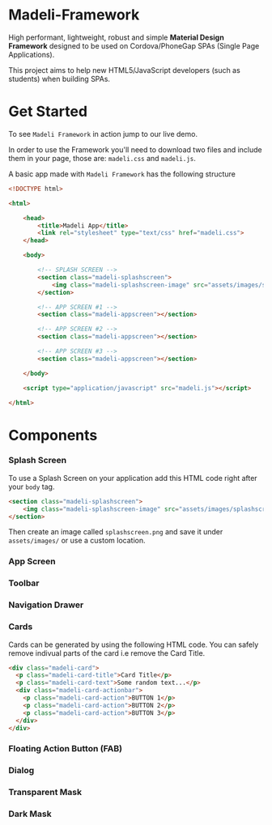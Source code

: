 # Madeli-Framework
High performant, lightweight, robust and simple **Material Design Framework** designed to be used on Cordova/PhoneGap SPAs (Single Page Applications).

This project aims to help new HTML5/JavaScript developers (such as students) when building SPAs.

# Get Started

To see `Madeli Framework` in action jump to our live demo.

In order to use the Framework you'll need to download two files and include them in your page, those are: `madeli.css` and `madeli.js`.

A basic app made with `Madeli Framework` has the following structure

```html
<!DOCTYPE html>

<html>

	<head>
		<title>Madeli App</title>
		<link rel="stylesheet" type="text/css" href="madeli.css">
	</head>

	<body>

		<!-- SPLASH SCREEN -->
		<section class="madeli-splashscreen">
			<img class="madeli-splashscreen-image" src="assets/images/splashscreen.png"></img>
		</section>

		<!-- APP SCREEN #1 -->
		<section class="madeli-appscreen"></section>

		<!-- APP SCREEN #2 -->
		<section class="madeli-appscreen"></section>

		<!-- APP SCREEN #3 -->
		<section class="madeli-appscreen"></section>

	</body>

	<script type="application/javascript" src="madeli.js"></script>

</html>
```

# Components

### Splash Screen

To use a Splash Screen on your application add this HTML code right after your `body` tag.

```html
<section class="madeli-splashscreen">
	<img class="madeli-splashscreen-image" src="assets/images/splashscreen.png"></img>
</section>
```

Then create an image called `splashscreen.png` and save it under `assets/images/` or use a custom location.

### App Screen

### Toolbar

### Navigation Drawer

### Cards

Cards can be generated by using the following HTML code. You can safely remove indivual parts of the card i.e remove the Card Title.

```html
<div class="madeli-card">
  <p class="madeli-card-title">Card Title</p>
  <p class="madeli-card-text">Some random text...</p>
  <div class="madeli-card-actionbar">
    <p class="madeli-card-action">BUTTON 1</p>
    <p class="madeli-card-action">BUTTON 2</p>
    <p class="madeli-card-action">BUTTON 3</p>
  </div>
</div>
```

### Floating Action Button (FAB)

### Dialog

### Transparent Mask

### Dark Mask

